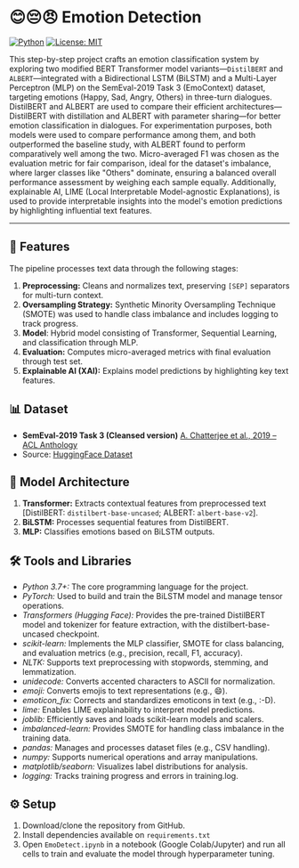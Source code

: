 # 😊😔😠 Emotion Detection
[![Python](https://img.shields.io/badge/python-3.8+-blue.svg)](https://www.python.org/) [![License: MIT](https://img.shields.io/badge/License-MIT-yellow.svg)](https://opensource.org/licenses/MIT)

This step-by-step project crafts an emotion classification system by exploring two modified BERT Transformer model variants—`DistilBERT` and `ALBERT`—integrated with a Bidirectional LSTM (BiLSTM) and a Multi-Layer Perceptron (MLP) on the SemEval-2019 Task 3 (EmoContext) dataset, targeting emotions (Happy, Sad, Angry, Others) in three-turn dialogues. DistilBERT and ALBERT are used to compare their efficient architectures—DistilBERT with distillation and ALBERT with parameter sharing—for better emotion classification in dialogues. For experimentation purposes, both models were used to compare performance among them, and both outperformed the baseline study, with ALBERT found to perform comparatively well among the two. Micro-averaged F1 was chosen as the evaluation metric for fair comparison, ideal for the dataset's imbalance, where larger classes like "Others" dominate, ensuring a balanced overall performance assessment by weighing each sample equally. Additionally, explainable AI, LIME (Local Interpretable Model-agnostic Explanations), is used to provide interpretable insights into the model's emotion predictions by highlighting influential text features.

---

## 🚀 Features
The pipeline processes text data through the following stages:
1. **Preprocessing:** Cleans and normalizes text, preserving `[SEP]` separators for multi-turn context.
2. **Oversampling Strategy:** Synthetic Minority Oversampling Technique (SMOTE) was used to handle class imbalance and includes logging to track progress.
3. **Model**: Hybrid model consisting of Transformer, Sequential Learning, and classification through MLP.
4. **Evaluation:** Computes micro-averaged metrics with final evaluation through test set.
5. **Explainable AI (XAI):** Explains model predictions by highlighting key text features.

## 📊 Dataset
- **SemEval-2019 Task 3 (Cleansed version)** [A. Chatterjee et al., 2019 – ACL Anthology](https://aclanthology.org/S19-2005.pdf)
- Source: [HuggingFace Dataset](https://huggingface.co/datasets/oneonlee/cleansed_emocontext)

## 🧠 Model Architecture
1. **Transformer:** Extracts contextual features from preprocessed text [DistilBERT: `distilbert-base-uncased`; ALBERT: `albert-base-v2`].
2. **BiLSTM:** Processes sequential features from DistilBERT.
3. **MLP:** Classifies emotions based on BiLSTM outputs.

## 🛠️ Tools and Libraries
- _Python 3.7+:_ The core programming language for the project.
- _PyTorch:_ Used to build and train the BiLSTM model and manage tensor operations.
- _Transformers (Hugging Face):_ Provides the pre-trained DistilBERT model and tokenizer for feature extraction, with the distilbert-base-uncased checkpoint.
- _scikit-learn:_ Implements the MLP classifier, SMOTE for class balancing, and evaluation metrics (e.g., precision, recall, F1, accuracy).
- _NLTK:_ Supports text preprocessing with stopwords, stemming, and lemmatization.
- _unidecode:_ Converts accented characters to ASCII for normalization.
- _emoji:_ Converts emojis to text representations (e.g., :smile:).
- _emoticon_fix:_ Corrects and standardizes emoticons in text (e.g., :-D).
- _lime:_ Enables LIME explainability to interpret model predictions.
- _joblib:_ Efficiently saves and loads scikit-learn models and scalers.
- _imbalanced-learn:_ Provides SMOTE for handling class imbalance in the training data.
- _pandas:_ Manages and processes dataset files (e.g., CSV handling).
- _numpy:_ Supports numerical operations and array manipulations.
- _matplotlib/seaborn:_ Visualizes label distributions for analysis.
- _logging:_ Tracks training progress and errors in training.log.

## ⚙️ Setup
1. Download/clone the repository from GitHub.
2. Install dependencies available on `requirements.txt`
3. Open `EmoDetect.ipynb` in a notebook (Google Colab/Jupyter) and run all cells to train and evaluate the model through hyperparameter tuning.
